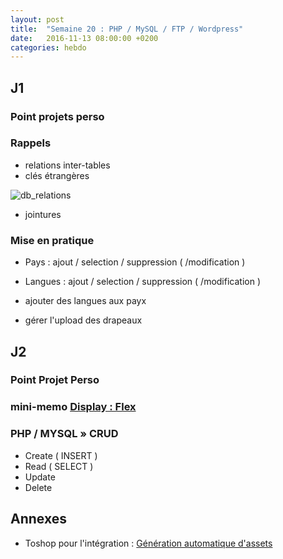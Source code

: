```yaml
---
layout: post
title:  "Semaine 20 : PHP / MySQL / FTP / Wordpress"
date:   2016-11-13 08:00:00 +0200
categories: hebdo 
---
```


## J1

### Point projets perso

### Rappels
- relations inter-tables
- clés étrangères

![db_relations](../../../../img/db_relation.jpg)

- jointures

### Mise en pratique

- Pays : ajout / selection / suppression ( /modification )
- Langues : ajout / selection / suppression ( /modification )

- ajouter des langues aux payx
- gérer l'upload des drapeaux


## J2

### Point Projet Perso

### mini-memo [Display : Flex](https://gist.github.com/rxlabz/01044b4df9312e6bb7cb0f58a8fd0f7c)

### PHP / MYSQL » CRUD

- Create ( INSERT )
- Read ( SELECT )
- Update
- Delete

## Annexes

- Toshop pour l'intégration : [Génération automatique d'assets](https://helpx.adobe.com/photoshop/using/generate-assets-layers.html)